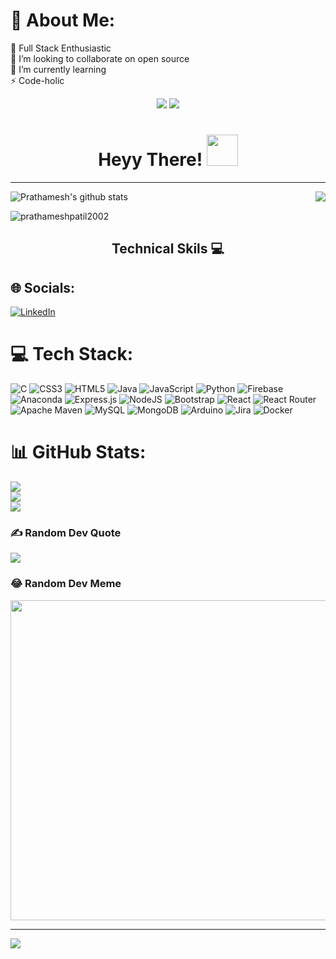 # 💫 About Me:
🔭  Full Stack Enthusiastic<br>👯 I’m looking to collaborate on open source <br>🌱 I’m currently learning<br>⚡ Code-holic

<div align="center">

[![](https://img.shields.io/badge/Twitter-1DA1F2?style=for-the-badge&logo=twitter&logoColor=white)](https://twitter.com/PrathamP2002) 
[![](https://img.shields.io/badge/LinkedIn-0077B5?style=for-the-badge&logo=linkedin&logoColor=white)](https://www.linkedin.com/in/prathamesh-patil-567a33200) 
</div>
<div align="center"><h1> Heyy There! <img src="https://media.tenor.com/images/f580b40a349dcb2d7cb93573e2329061/tenor.gif" width="50"/>
</h1></div>
<hr>

<img align="center" src="https://github-readme-stats.vercel.app/api?username=prathameshpatil2002&show_icons=true&theme=light&line_height=30&count_private=true" alt="Prathamesh's github stats"/> <img align="right" src="https://github-readme-stats.vercel.app/api/top-langs/?username=prathameshpatil2002&theme=light&hide_langs_below=1&layout=compact&card_width=400&langs_count=10" /> 

<img align="center" src="https://github-readme-streak-stats.herokuapp.com/?user=prathameshpatil2002&" alt="prathameshpatil2002" />  
<div align="center"><h2> Technical Skils 💻 </h2> </div>

## 🌐 Socials:
[![LinkedIn](https://img.shields.io/badge/LinkedIn-%230077B5.svg?logo=linkedin&logoColor=white)](https://linkedin.com/in/https://www.linkedin.com/in/nannapaneni-saikiran-89100017b/) 

# 💻 Tech Stack:
![C](https://img.shields.io/badge/c-%2300599C.svg?style=for-the-badge&logo=c&logoColor=white)  ![CSS3](https://img.shields.io/badge/css3-%231572B6.svg?style=for-the-badge&logo=css3&logoColor=white) ![HTML5](https://img.shields.io/badge/html5-%23E34F26.svg?style=for-the-badge&logo=html5&logoColor=white) ![Java](https://img.shields.io/badge/java-%23ED8B00.svg?style=for-the-badge&logo=java&logoColor=white) ![JavaScript](https://img.shields.io/badge/javascript-%23323330.svg?style=for-the-badge&logo=javascript&logoColor=%23F7DF1E) ![Python](https://img.shields.io/badge/python-3670A0?style=for-the-badge&logo=python&logoColor=ffdd54) ![Firebase](https://img.shields.io/badge/firebase-%23039BE5.svg?style=for-the-badge&logo=firebase) ![Anaconda](https://img.shields.io/badge/Anaconda-%2344A833.svg?style=for-the-badge&logo=anaconda&logoColor=white) ![Express.js](https://img.shields.io/badge/express.js-%23404d59.svg?style=for-the-badge&logo=express&logoColor=%2361DAFB) ![NodeJS](https://img.shields.io/badge/node.js-6DA55F?style=for-the-badge&logo=node.js&logoColor=white) ![Bootstrap](https://img.shields.io/badge/bootstrap-%23563D7C.svg?style=for-the-badge&logo=bootstrap&logoColor=white) ![React](https://img.shields.io/badge/react-%2320232a.svg?style=for-the-badge&logo=react&logoColor=%2361DAFB) ![React Router](https://img.shields.io/badge/React_Router-CA4245?style=for-the-badge&logo=react-router&logoColor=white) ![Apache Maven](https://img.shields.io/badge/Apache%20Maven-C71A36?style=for-the-badge&logo=Apache%20Maven&logoColor=white) ![MySQL](https://img.shields.io/badge/mysql-%2300f.svg?style=for-the-badge&logo=mysql&logoColor=white) ![MongoDB](https://img.shields.io/badge/MongoDB-%234ea94b.svg?style=for-the-badge&logo=mongodb&logoColor=white) ![Arduino](https://img.shields.io/badge/-Arduino-00979D?style=for-the-badge&logo=Arduino&logoColor=white) ![Jira](https://img.shields.io/badge/jira-%230A0FFF.svg?style=for-the-badge&logo=jira&logoColor=white) ![Docker](https://img.shields.io/badge/docker-%230db7ed.svg?style=for-the-badge&logo=docker&logoColor=white)
# 📊 GitHub Stats:
![](https://github-readme-stats.vercel.app/api?username=Saikiran8844&theme=dracula&hide_border=false&include_all_commits=true&count_private=false)<br/>
![](https://github-readme-streak-stats.herokuapp.com/?user=Saikiran8844&theme=dracula&hide_border=false)<br/>
![](https://github-readme-stats.vercel.app/api/top-langs/?username=Saikiran8844&theme=dracula&hide_border=false&include_all_commits=true&count_private=false&layout=compact)

### ✍️ Random Dev Quote
![](https://quotes-github-readme.vercel.app/api?type=horizontal&theme=radical)

### 😂 Random Dev Meme
<img src="https://random-memer.herokuapp.com/" width="512px"/>

---
[![](https://visitcount.itsvg.in/api?id=Saikiran8844&icon=0&color=0)](https://visitcount.itsvg.in)

<!-- Proudly created with GPRM ( https://gprm.itsvg.in ) -->
